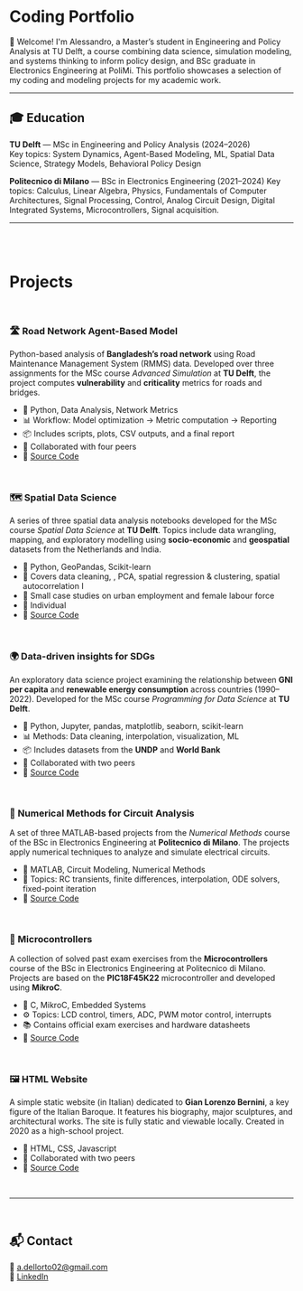 # Coding Portfolio

👋 Welcome! I'm Alessandro, a Master’s student in Engineering and Policy Analysis at TU Delft, a course combining data science, simulation modeling, and systems thinking to inform policy design, and BSc graduate in Electronics Engineering at PoliMi. This portfolio showcases a selection of my coding and modeling projects for my academic work.

---

## 🎓 Education

**TU Delft** — MSc in Engineering and Policy Analysis (2024–2026)  
Key topics: System Dynamics, Agent-Based Modeling, ML, Spatial Data Science, Strategy Models, Behavioral Policy Design

**Politecnico di Milano** — BSc in Electronics Engineering (2021–2024)
Key topics: Calculus, Linear Algebra, Physics, Fundamentals of Computer Architectures, Signal Processing, Control, Analog Circuit Design, Digital Integrated Systems, Microcontrollers, Signal acquisition.


---

<br><br>

# Projects

<br>

### 🛣️ Road Network Agent-Based Model  
Python-based analysis of **Bangladesh’s road network** using Road Maintenance Management System (RMMS) data. Developed over three assignments for the MSc course *Advanced Simulation* at **TU Delft**, the project computes **vulnerability** and **criticality** metrics for roads and bridges.

- 📁 Python, Data Analysis, Network Metrics  
- 📊 Workflow: Model optimization → Metric computation → Reporting 
- 📦 Includes scripts, plots, CSV outputs, and a final report  
- 👥 Collaborated with four peers  
- 🔗 [Source Code](https://github.com/adellorto/Advanced_Simulation_Project)

<br>

### 🗺️ Spatial Data Science 
A series of three spatial data analysis notebooks developed for the MSc course *Spatial Data Science* at **TU Delft**. Topics include data wrangling, mapping, and exploratory modelling using **socio-economic** and **geospatial** datasets from the Netherlands and India.

- 📁 Python, GeoPandas, Scikit-learn
- 📍 Covers data cleaning, , PCA, spatial regression & clustering, spatial autocorrelation I  
- 🧪 Small case studies on urban employment and female labour force 
- 👥 Individual
- 🔗 [Source Code](https://github.com/adellorto/SDS_Project_Individual)

<br>

### 🌍 Data-driven insights for SDGs
An exploratory data science project examining the relationship between **GNI per capita** and **renewable energy consumption** across countries (1990–2022). Developed for the MSc course *Programming for Data Science* at **TU Delft**.

- 📁 Python, Jupyter, pandas, matplotlib, seaborn, scikit-learn  
- 📊 Methods: Data cleaning, interpolation, visualization, ML  
- 📦 Includes datasets from the **UNDP** and **World Bank**  
- 👥 Collaborated with two peers  
- 🔗 [Source Code](https://github.com/adellorto/PFDS_project)

<br>

### 📐 Numerical Methods for Circuit Analysis 
A set of three MATLAB-based projects from the *Numerical Methods* course of the BSc in Electronics Engineering at **Politecnico di Milano**. The projects apply numerical techniques to analyze and simulate electrical circuits.

- 📁 MATLAB, Circuit Modeling, Numerical Methods  
- 🔧 Topics: RC transients, finite differences, interpolation, ODE solvers, fixed-point iteration  
- 🔗 [Source Code](https://github.com/adellorto/Numerical_Methods)

<br>

### 🔌 Microcontrollers  
A collection of solved past exam exercises from the **Microcontrollers** course of the BSc in Electronics Engineering at Politecnico di Milano. Projects are based on the **PIC18F45K22** microcontroller and developed using **MikroC**.

- 📁 C, MikroC, Embedded Systems  
- ⚙️ Topics: LCD control, timers, ADC, PWM motor control, interrupts   
- 📚 Contains official exam exercises and hardware datasheets  
- 🔗 [Source Code](https://github.com/adellorto/Microcontrollers)

<br>

### 🖼️ HTML Website  
A simple static website (in Italian) dedicated to **Gian Lorenzo Bernini**, a key figure of the Italian Baroque. It features his biography, major sculptures, and architectural works. The site is fully static and viewable locally. Created in 2020 as a high-school project.

- 📁 HTML, CSS, Javascript  
- 👥 Collaborated with two peers  
- 🔗 [Source Code](https://github.com/adellorto/Gian_Lorenzo_Bernini)

<br>

---

<br>

## 📬 Contact

📧 [a.dellorto02@gmail.com](mailto:a.dellorto02@gmail.com)  
🔗 [LinkedIn](https://linkedin.com/in/alessandro-dellorto)
